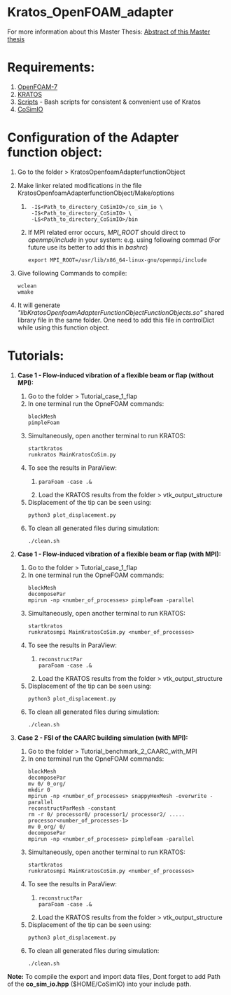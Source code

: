 # Kratos_OpenFOAM_adapter
For more information about this Master Thesis: [Abstract of this Master thesis](https://github.com/ashishdarekar/OpenFoam_Kratos_adapter/blob/main/Abstract_of_Master_Thesis_ashish_darekar.pdf)

# Requirements:
1. [OpenFOAM-7](https://openfoam.org/download/7-ubuntu/)
2. [KRATOS](https://github.com/KratosMultiphysics/Kratos)
3. [Scripts](https://github.com/philbucher/bash_scripts) - Bash scripts for consistent & convenient use of Kratos
4. [CoSimIO](https://github.com/KratosMultiphysics/CoSimIO)

# Configuration of the Adapter function object:
1. Go to the folder > KratosOpenfoamAdapterfunctionObject
2. Make linker related modifications in the file KratosOpenfoamAdapterfunctionObject/Make/options
    1. ```
        -I$<Path_to_directory_CoSimIO>/co_sim_io \
        -I$<Path_to_directory_CoSimIO> \
        -L$<Path_to_directory_CoSimIO>/bin
        ```

    2. If MPI related error occurs, *MPI_ROOT* should direct to *openmpi/include* in your system:
    e.g. using following commad (For future use its better to add this in *bashrc*)
        ```
        export MPI_ROOT=/usr/lib/x86_64-linux-gnu/openmpi/include
        ```

3.  Give following Commands to compile:
    ```
    wclean
    wmake
    ```
4. It will generate *"libKratosOpenfoamAdapterFunctionObjectFunctionObjects.so"* shared library file in the same folder. One need to add this file in controlDict while using this function object.

# Tutorials:
1. **Case 1 - Flow-induced vibration of a flexible beam or flap (without MPI):**
    1. Go to the folder > Tutorial_case_1_flap
    2. In one terminal run the OpneFOAM commands:
        ```
        blockMesh
        pimpleFoam
        ```
    3. Simultaneously, open another terminal to run KRATOS:
        ```
        startkratos
        runkratos MainKratosCoSim.py
        ```
    4. To see the results in ParaView:
        1.  ```
            paraFoam -case .&
            ```
        2. Load the KRATOS results from the folder > vtk_output_structure
    5. Displacement of the tip can be seen using:
        ```
        python3 plot_displacement.py
        ```
    6. To clean all generated files during simulation:
        ```
        ./clean.sh
        ```

2. **Case 1 - Flow-induced vibration of a flexible beam or flap (with MPI):**
    1. Go to the folder > Tutorial_case_1_flap
    2. In one terminal run the OpneFOAM commands:
        ```
        blockMesh
        decomposePar
        mpirun -np <number_of_processes> pimpleFoam -parallel
        ```
    3. Simultaneously, open another terminal to run KRATOS:
        ```
        startkratos
        runkratosmpi MainKratosCoSim.py <number_of_processes>
        ```
    4. To see the results in ParaView:
        1.  ```
            reconstructPar
            paraFoam -case .&
            ```
        2. Load the KRATOS results from the folder > vtk_output_structure
    5. Displacement of the tip can be seen using:
        ```
        python3 plot_displacement.py
        ```
    6. To clean all generated files during simulation:
        ```
        ./clean.sh
        ```

3. **Case 2 - FSI of the CAARC building simulation (with MPI):**
    1. Go to the folder > Tutorial_benchmark_2_CAARC_with_MPI
    2. In one terminal run the OpneFOAM commands:
        ```
        blockMesh
        decomposePar
        mv 0/ 0_org/
        mkdir 0
        mpirun -np <number_of_processes> snappyHexMesh -overwrite -parallel
        reconstructParMesh -constant
        rm -r 0/ processor0/ processor1/ processor2/ ..... processor<number_of_processes-1>
        mv 0_org/ 0/
        decomposePar
        mpirun -np <number_of_processes> pimpleFoam -parallel
        ```
    3. Simultaneously, open another terminal to run KRATOS:
        ```
        startkratos
        runkratosmpi MainKratosCoSim.py <number_of_processes>
        ```
    4. To see the results in ParaView:
        1.  ```
            reconstructPar
            paraFoam -case .&
            ```
        2. Load the KRATOS results from the folder > vtk_output_structure
    5. Displacement of the tip can be seen using:
        ```
        python3 plot_displacement.py
        ```
    6. To clean all generated files during simulation:
        ```
        ./clean.sh
        ```

**Note:** To compile the export and import data files, Dont forget to add Path of the **co_sim_io.hpp** ($HOME/CoSimIO) into your include path.
